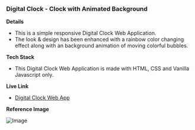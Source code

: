 ### Digital Clock - Clock with Animated Background

**Details**

-   This is a simple responsive Digital Clock Web Application.
-   The look & design has been enhanced with a rainbow color changing effect along with an background animation of moving colorful bubbles.

**Tech Stack**

-   This Digital Clock Web Application is made with HTML, CSS and Vanilla Javascript only.

**Live Link**

-   [Digital Clock Web App](https://s4shibam-digitalclock.netlify.app/)

**Reference Image**

![Image](https://drive.google.com/uc?export=view&id=1N6tTjgu0PVmaZ7Lkep9_F-Xqgr17vTMA)
